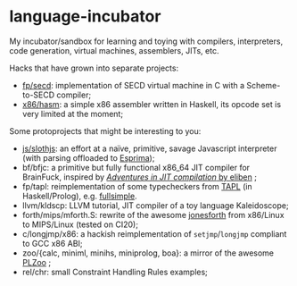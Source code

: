 language-incubator
==================

My incubator/sandbox for learning and toying with compilers, interpreters, code generation, virtual machines, assemblers, JITs, etc.

Hacks that have grown into separate projects:

- [fp/secd](https://github.com/EarlGray/SECD): implementation of SECD virtual machine in C with a Scheme-to-SECD compiler;
- [x86/hasm](https://github.com/EarlGray/hasm): a simple x86 assembler written in Haskell, its opcode set is very limited at the moment;

Some protoprojects that might be interesting to you:

- [js/slothjs](js/slothjs): an effort at a naïve, primitive, savage Javascript interpreter (with parsing offloaded to [Esprima](https://esprima.org/));
- bf/bfjc: a primitive but fully functional x86\_64 JIT compiler for BrainFuck, inspired by [_Adventures in JIT compilation_ by eliben](https://eli.thegreenplace.net/2017/adventures-in-jit-compilation-part-1-an-interpreter/) ;
- fp/tapl: reimplementation of some typecheckers from [TAPL](https://www.cis.upenn.edu/~bcpierce/tapl/) (in Haskell/Prolog), e.g. [fullsimple](https://github.com/EarlGray/language-snippets/blob/master/fp/tapl/fullsimple.pl).
- llvm/kldscp: LLVM tutorial, JIT compiler of a toy language Kaleidoscope;
- forth/mips/mforth.S: rewrite of the awesome [jonesforth](https://github.com/AlexandreAbreu/jonesforth) from x86/Linux to MIPS/Linux (tested on CI20);
- c/longjmp/x86: a hackish reimplementation of `setjmp`/`longjmp` compliant to GCC x86 ABI;
- zoo/{calc, miniml, minihs, miniprolog, boa}: a mirror of the awesome [PLZoo](http://andrej.com/plzoo/) ;
- rel/chr: small Constraint Handling Rules examples;
